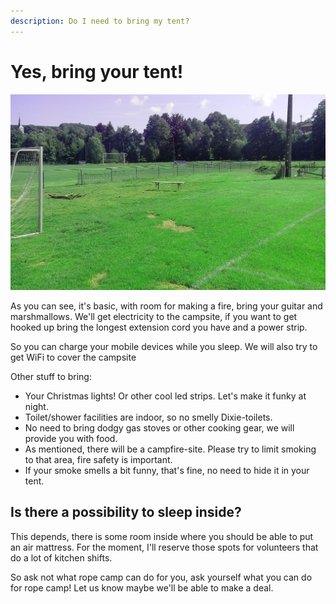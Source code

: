 ```yaml
---
description: Do I need to bring my tent?
---
```

# Yes, bring your tent!

![A picture of the Camping site!](.gitbook/assets/site4.jpeg)

As you can see, it's basic, with room for making a fire, bring your guitar and marshmallows. We'll get electricity to the campsite, if you want to get hooked up bring the longest extension cord you have and a power strip.

So you can charge your mobile devices while you sleep. We will also try to get WiFi to cover the campsite

Other stuff to bring: 
* Your Christmas lights!  Or other cool led strips. Let's make it funky at night.
* Toilet/shower facilities are indoor, so no smelly Dixie-toilets. 
* No need to bring dodgy gas stoves or other cooking gear, we will provide you with food.
* As mentioned, there will be a campfire-site. Please try to limit smoking to that area, fire safety is important.
* If your smoke smells a bit funny, that's fine, no need to hide it in your tent.

## Is there a possibility to sleep inside? 

This depends, there is some room inside where you should be able to put an air mattress. For the moment, I'll reserve those spots for volunteers that do a lot of kitchen shifts. 

So ask not what rope camp can do for you, ask yourself what you can do for rope camp! Let us know maybe we'll be able to make a deal. 